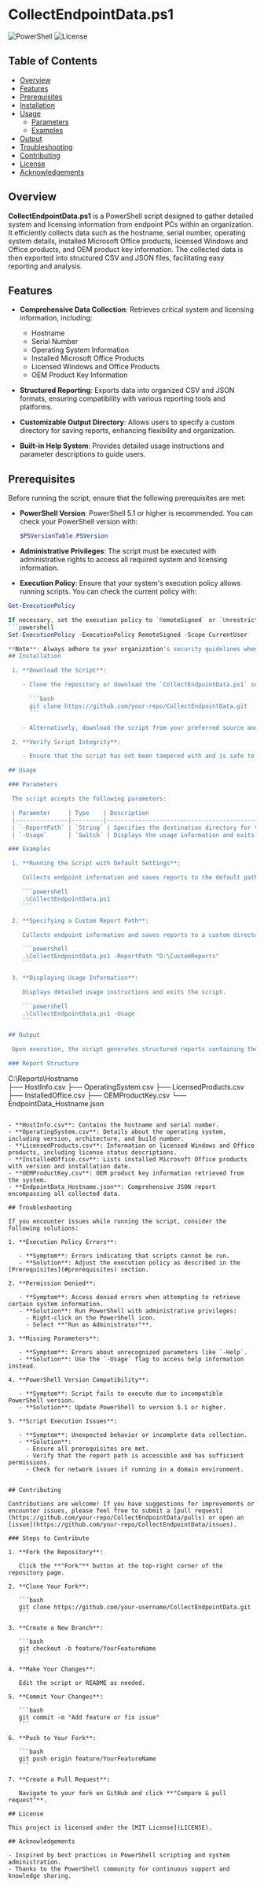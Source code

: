 # CollectEndpointData.ps1

![PowerShell](https://img.shields.io/badge/PowerShell-7.0%2B-blue.svg)
![License](https://img.shields.io/badge/License-MIT-green.svg)

## Table of Contents

- [Overview](#overview)
- [Features](#features)
- [Prerequisites](#prerequisites)
- [Installation](#installation)
- [Usage](#usage)
  - [Parameters](#parameters)
  - [Examples](#examples)
- [Output](#output)
- [Troubleshooting](#troubleshooting)
- [Contributing](#contributing)
- [License](#license)
- [Acknowledgements](#acknowledgements)

## Overview

**CollectEndpointData.ps1** is a PowerShell script designed to gather detailed system and licensing information from endpoint PCs within an organization. It efficiently collects data such as the hostname, serial number, operating system details, installed Microsoft Office products, licensed Windows and Office products, and OEM product key information. The collected data is then exported into structured CSV and JSON files, facilitating easy reporting and analysis.

## Features

- **Comprehensive Data Collection**: Retrieves critical system and licensing information, including:
  - Hostname
  - Serial Number
  - Operating System Information
  - Installed Microsoft Office Products
  - Licensed Windows and Office Products
  - OEM Product Key Information

- **Structured Reporting**: Exports data into organized CSV and JSON formats, ensuring compatibility with various reporting tools and platforms.

- **Customizable Output Directory**: Allows users to specify a custom directory for saving reports, enhancing flexibility and organization.

- **Built-in Help System**: Provides detailed usage instructions and parameter descriptions to guide users.

## Prerequisites

Before running the script, ensure that the following prerequisites are met:

- **PowerShell Version**: PowerShell 5.1 or higher is recommended. You can check your PowerShell version with:

  ```powershell
  $PSVersionTable.PSVersion

- **Administrative Privileges**: The script must be executed with administrative rights to access all required system and licensing information.

- **Execution Policy**: Ensure that your system's execution policy allows running scripts. You can check the current policy with:

```powershell
Get-ExecutionPolicy

If necessary, set the execution policy to `RemoteSigned` or `Unrestricted` for the current user:
```powershell
Set-ExecutionPolicy -ExecutionPolicy RemoteSigned -Scope CurrentUser

**Note**: Always adhere to your organization's security guidelines when modifying execution policies.
## Installation

 1. **Download the Script**:

    - Clone the repository or download the `CollectEndpointData.ps1` script directly.

      ```bash
      git clone https://github.com/your-repo/CollectEndpointData.git
      ```

    - Alternatively, download the script from your preferred source and place it in a desired directory, e.g., `C:\Scripts`.

 2. **Verify Script Integrity**:

    - Ensure that the script has not been tampered with and is safe to execute, especially if downloaded from an external source.

## Usage

### Parameters

 The script accepts the following parameters:

 | Parameter     | Type    | Description                                                   | Required | Default Value  |
 |---------------|---------|---------------------------------------------------------------|----------|----------------|
 | `-ReportPath` | `String` | Specifies the destination directory for the reports.         | No       | `C:\Reports`   |
 | `-Usage`      | `Switch` | Displays the usage information and exits the script.        | No       | N/A            |

### Examples

 1. **Running the Script with Default Settings**:

    Collects endpoint information and saves reports to the default path `C:\Reports`.

    ```powershell
    .\CollectEndpointData.ps1
    ```

 2. **Specifying a Custom Report Path**:

    Collects endpoint information and saves reports to a custom directory, e.g., `D:\CustomReports`.

    ```powershell
    .\CollectEndpointData.ps1 -ReportPath "D:\CustomReports"
    ```

 3. **Displaying Usage Information**:

    Displays detailed usage instructions and exits the script.

    ```powershell
    .\CollectEndpointData.ps1 -Usage
    ```

## Output

 Upon execution, the script generates structured reports containing the collected data. The reports are organized into a directory named after the hostname of the endpoint within the specified `ReportPath`.

### Report Structure

 ```
 C:\Reports\Hostname\
 ├── HostInfo.csv
 ├── OperatingSystem.csv
 ├── LicensedProducts.csv
 ├── InstalledOffice.csv
 ├── OEMProductKey.csv
 └── EndpointData_Hostname.json
 ```

 - **HostInfo.csv**: Contains the hostname and serial number.
 - **OperatingSystem.csv**: Details about the operating system, including version, architecture, and build number.
 - **LicensedProducts.csv**: Information on licensed Windows and Office products, including license status descriptions.
 - **InstalledOffice.csv**: Lists installed Microsoft Office products with version and installation date.
 - **OEMProductKey.csv**: OEM product key information retrieved from the system.
 - **EndpointData_Hostname.json**: Comprehensive JSON report encompassing all collected data.

## Troubleshooting

 If you encounter issues while running the script, consider the following solutions:

 1. **Execution Policy Errors**:

    - **Symptom**: Errors indicating that scripts cannot be run.
    - **Solution**: Adjust the execution policy as described in the [Prerequisites](#prerequisites) section.

 2. **Permission Denied**:

    - **Symptom**: Access denied errors when attempting to retrieve certain system information.
    - **Solution**: Run PowerShell with administrative privileges:
      - Right-click on the PowerShell icon.
      - Select **"Run as Administrator"**.

 3. **Missing Parameters**:

    - **Symptom**: Errors about unrecognized parameters like `-Help`.
    - **Solution**: Use the `-Usage` flag to access help information instead.

 4. **PowerShell Version Compatibility**:

    - **Symptom**: Script fails to execute due to incompatible PowerShell version.
    - **Solution**: Update PowerShell to version 5.1 or higher.

 5. **Script Execution Issues**:

    - **Symptom**: Unexpected behavior or incomplete data collection.
    - **Solution**:
      - Ensure all prerequisites are met.
      - Verify that the report path is accessible and has sufficient permissions.
      - Check for network issues if running in a domain environment.


## Contributing

 Contributions are welcome! If you have suggestions for improvements or encounter issues, please feel free to submit a [pull request](https://github.com/your-repo/CollectEndpointData/pulls) or open an [issue](https://github.com/your-repo/CollectEndpointData/issues).

### Steps to Contribute

 1. **Fork the Repository**:

    Click the **"Fork"** button at the top-right corner of the repository page.

 2. **Clone Your Fork**:

    ```bash
    git clone https://github.com/your-username/CollectEndpointData.git
    ```

 3. **Create a New Branch**:

    ```bash
    git checkout -b feature/YourFeatureName
    ```

 4. **Make Your Changes**:

    Edit the script or README as needed.

 5. **Commit Your Changes**:

    ```bash
    git commit -m "Add feature or fix issue"
    ```

 6. **Push to Your Fork**:

    ```bash
    git push origin feature/YourFeatureName
    ```

 7. **Create a Pull Request**:

    Navigate to your fork on GitHub and click **"Compare & pull request"**.

## License

 This project is licensed under the [MIT License](LICENSE).

## Acknowledgements

 - Inspired by best practices in PowerShell scripting and system administration.
 - Thanks to the PowerShell community for continuous support and knowledge sharing.
